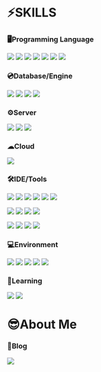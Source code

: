 # ⚡SKILLS

### 🖥Programming Language
<img src="https://img.shields.io/badge/Spring-6DB33F?style=for-the-badge&logo=Spring&logoColor=white"/></a>
<img src="https://img.shields.io/badge/Spring Boot-6DB33F?style=for-the-badge&logo=Spring Boot&logoColor=white"/></a>
<img src="https://img.shields.io/badge/Spring Security-6DB33F?style=for-the-badge&logo=Spring Security&logoColor=white"/></a>
<img src="https://img.shields.io/badge/Python-3776AB?style=for-the-badge&logo=Python&logoColor=white"/></a>
<img src="http://img.shields.io/badge/bash-4EAA25?style=for-the-badge&logo=gnu%20bash&logoColor=white"/></a>
<img src="https://img.shields.io/badge/JavaScript-F7DF1E?style=for-the-badge&logo=JavaScript&logoColor=white"/></a>
<img src="https://img.shields.io/badge/HTML5-E34F26?style=for-the-badge&logo=HTML5&logoColor=white"/></a>

### 💿Database/Engine
<img src="https://img.shields.io/badge/MySQL-4479A1?style=for-the-badge&logo=MySQL&logoColor=white"/></a>
<img src="https://img.shields.io/badge/PostgreSQL-4479A1?style=for-the-badge&logo=PostgreSQL&logoColor=white"/></a>
<img src="https://img.shields.io/badge/Redis-DC382D?style=for-the-badge&logo=Redis&logoColor=white"/></a>
<img src="https://img.shields.io/badge/Elasticsearch-005571?style=for-the-badge&logo=Elasticsearch&logoColor=white"/></a>

### ⚙Server
<img src="https://img.shields.io/badge/Apache-D22128?style=for-the-badge&logo=Apache&logoColor=white"/></a>
<img src="https://img.shields.io/badge/NGINX-009639?style=for-the-badge&logo=NGINX&logoColor=white"/></a>
<img src="https://img.shields.io/badge/Apache Tomcat-F8DC75?style=for-the-badge&logo=Apache Tomcat&logoColor=black"/></a>

### ☁Cloud
<img src="https://img.shields.io/badge/Amazon AWS-232F3E?style=for-the-badge&logo=Amazon AWS&logoColor=white"/></a>

### 🛠IDE/Tools
<img src="https://img.shields.io/badge/Eclipse IDE-2C2255?style=for-the-badge&logo=Eclipse IDE&logoColor=white"/></a>
<img src="https://img.shields.io/badge/IntelliJ IDEA-000000?style=for-the-badge&logo=IntelliJ IDEA&logoColor=white"/></a>
<img src="https://img.shields.io/badge/Android Studio-3DDC84?style=for-the-badge&logo=Android Studio&logoColor=white"/></a>
<img src="https://img.shields.io/badge/PyCharm-000000?style=for-the-badge&logo=PyCharm&logoColor=white"/></a>
<img src="https://img.shields.io/badge/DataGrip-000000?style=for-the-badge&logo=DataGrip&logoColor=white"/></a>
<img src="https://img.shields.io/badge/Visual Studio Code-007ACC?style=for-the-badge&logo=Visual Studio Code&logoColor=white"/></a>  

<img src="https://img.shields.io/badge/Git-F05032?style=for-the-badge&logo=Git&logoColor=white"/></a>
<img src="https://img.shields.io/badge/GitHub-181717?style=for-the-badge&logo=GitHub&logoColor=white"/></a>
<img src="https://img.shields.io/badge/Subversion-809CC9?style=for-the-badge&logo=Subversion&logoColor=white"/></a>
<img src="https://img.shields.io/badge/AWS CodeCommit-232F3E?style=for-the-badge&logo=Amazon AWS&logoColor=white"/></a>

<img src="https://img.shields.io/badge/Notion-000000?style=for-the-badge&logo=Notion&logoColor=white"/></a>
<img src="https://img.shields.io/badge/Slack-4A154B?style=for-the-badge&logo=Slack&logoColor=white"/></a>
<img src="https://img.shields.io/badge/Jenkins-D24939?style=for-the-badge&logo=Jenkins&logoColor=white"/></a>
<img src="https://img.shields.io/badge/Sentry-362D59?style=for-the-badge&logo=Sentry&logoColor=white"/></a>

### 💻Environment
<img src="https://img.shields.io/badge/Linux-FCC624?style=for-the-badge&logo=Linux&logoColor=white"/></a>
<img src="https://img.shields.io/badge/CentOS-262577?style=for-the-badge&logo=CentOS&logoColor=white"/></a>
<img src="https://img.shields.io/badge/Ubuntu-E95420?style=for-the-badge&logo=Ubuntu&logoColor=white"/></a>
<img src="https://img.shields.io/badge/Docker-2496ED?style=for-the-badge&logo=Docker&logoColor=white"/></a>
<img src="https://img.shields.io/badge/Kubernetes-326CE5?style=for-the-badge&logo=Kubernetes&logoColor=white"/></a>

### 🌱Learning
<img src="https://img.shields.io/badge/-JPA-brightgreen?style=for-the-badge"/></a>
<img src="https://img.shields.io/badge/Rabbitmq-FF6600?style=for-the-badge&logo=rabbitmq&logoColor=white"/></a>

# 😎About Me

### 📖Blog
<a href="https://jangjjolkit.tistory.com/" target="_blank"><img src="https://img.shields.io/badge/장쫄깃 기술블로그-000000?style=for-the-badge&logo=Tistory&logoColor=white"/></a>
